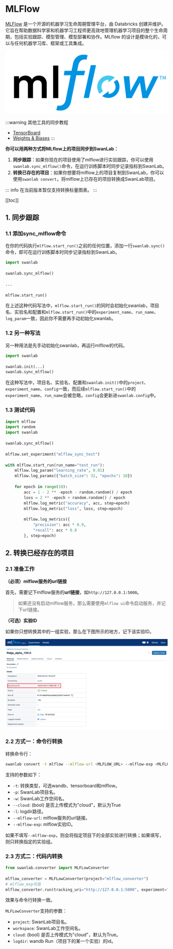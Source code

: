 # MLFlow

[MLFlow](https://github.com/mlflow/mlflow) 是一个开源的机器学习生命周期管理平台，由 Databricks 创建并维护。它旨在帮助数据科学家和机器学习工程师更高效地管理机器学习项目的整个生命周期，包括实验跟踪、模型管理、模型部署和协作。MLflow 的设计是模块化的，可以与任何机器学习库、框架或工具集成。

![mlflow](./mlflow/logo.png)

:::warning 其他工具的同步教程

- [TensorBoard](/guide_cloud/integration/integration-tensorboard.md)
- [Weights & Biases](/guide_cloud/integration/integration-wandb.md)
:::

**你可以用两种方式将MLflow上的项目同步到SwanLab：**

1. **同步跟踪**：如果你现在的项目使用了mlflow进行实验跟踪，你可以使用`swanlab.sync_mlflow()`命令，在运行训练脚本时同步记录指标到SwanLab。
2. **转换已存在的项目**：如果你想要将mlflow上的项目复制到SwanLab，你可以使用`swanlab convert`，将mlflow上已存在的项目转换成SwanLab项目。

::: info
在当前版本暂仅支持转换标量图表。
:::

[[toc]]


## 1. 同步跟踪

### 1.1 添加sync_mlflow命令

在你的代码执行`mlflow.start_run()`之前的任何位置，添加一行`swanlab.sync()`命令，即可在运行训练脚本时同步记录指标到SwanLab。

```python
import swanlab

swanlab.sync_mlflow()

...

mlflow.start_run()
```

在上述这种代码写法中，`mlflow.start_run()`的同时会初始化swanlab，项目名、实验名和配置和`mlflow.start_run()`中的`experiment_name`、`run_name`、`log_param`一致，因此你不需要再手动初始化swanlab。


### 1.2 另一种写法

另一种用法是先手动初始化swanlab，再运行mlflow的代码。

```python
import swanlab

swanlab.init(...)
swanlab.sync_mlflow()
```

在这种写法中，项目名、实验名、配置和`swanlab.init()`中的`project`、`experiment_name`、`config`一致，而后续`mlflow.start_run()`中的`experiment_name`、`run_name`会被忽略，`config`会更新进`swanlab.config`中。

### 1.3 测试代码

```python
import mlflow
import random
import swanlab

swanlab.sync_mlflow()

mlflow.set_experiment("mlflow_sync_test")

with mlflow.start_run(run_name="test_run"):
    mlflow.log_param("learning_rate", 0.01)
    mlflow.log_params({"batch_size": 32, "epochs": 10})
    
    for epoch in range(10):
        acc = 1 - 2 ** -epoch - random.random() / epoch
        loss = 2 ** -epoch + random.random() / epoch
        mlflow.log_metric("accuracy", acc, step=epoch)
        mlflow.log_metric("loss", loss, step=epoch)
        
        mlflow.log_metrics({
            "precision": acc * 0.9,
            "recall": acc * 0.8
        }, step=epoch)
```


## 2. 转换已经存在的项目

### 2.1 准备工作

**（必须）mlflow服务的url链接**

首先，需要记下mlflow服务的**url链接**，如`http://127.0.0.1:5000`。

> 如果还没有启动mlflow服务，那么需要使用`mlflow ui`命令启动服务，并记下url链接。

**（可选）实验ID**

如果你只想转换其中的一组实验，那么在下图所示的地方，记下该实验ID。

![](./mlflow/ui-1.png)

### 2.2 方式一：命令行转换

转换命令行：

```bash
swanlab convert -t mlflow --mlflow-url <MLFLOW_URL> --mlflow-exp <MLFLOW_EXPERIMENT_ID>
```

支持的参数如下：

- `-t`: 转换类型，可选wandb、tensorboard和mlflow。
- `-p`: SwanLab项目名。
- `-w`: SwanLab工作空间名。
- `--cloud`: (bool) 是否上传模式为"cloud"，默认为True
- `-l`: logdir路径。
- `--mlflow-url`: mlflow服务的url链接。
- `--mlflow-exp`: mlflow实验ID。

如果不填写`--mlflow-exp`，则会将指定项目下的全部实验进行转换；如果填写，则只转换指定的实验组。

### 2.3 方式二：代码内转换

```python
from swanlab.converter import MLFLowConverter

mlflow_converter = MLFLowConverter(project="mlflow_converter")
# mlflow_exp可选
mlflow_converter.run(tracking_uri="http://127.0.0.1:5000", experiment="1")
```

效果与命令行转换一致。

`MLFLowConverter`支持的参数：

- `project`: SwanLab项目名。
- `workspace`: SwanLab工作空间名。
- `cloud`: (bool) 是否上传模式为"cloud"，默认为True。
- `logdir`: wandb Run（项目下的某一个实验）的id。